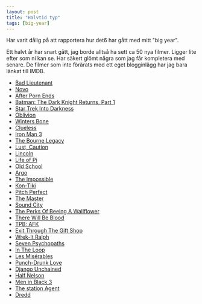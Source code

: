 ```yaml
---
layout: post
title: "Halvtid typ"
tags: [big-year]
---
```


Har varit dålig på att rapportera hur det6 har gått med mitt "big year".

Ett halvt år har snart gått, jag borde alltså ha sett ca 50 nya filmer. Ligger 
lite efter som ni kan se. Har säkert glömt några som jag får kompletera med
senare. De filmer som inte förärats med ett eget blogginlägg har jag bara länkat
till IMDB.

* [Bad Lieutenant](http://www.imdb.com/title/tt0103759/)
* [Novo](http://www.imdb.com/title/tt0291392/)
* [After Porn Ends](http://www.imdb.com/title/tt1291547/)
* [Batman: The Dark Knight Returns, Part 1](http://www.imdb.com/title/tt2313197/)
* [Star Trek Into Darkness](/post/206/star-trek-into-darkness)
* [Oblivion](http://www.imdb.com/title/tt1483013/)
* [Winters Bone](http://www.imdb.com/title/tt1399683/)
* [Clueless](http://www.imdb.com/title/tt0112697/)
* [Iron Man 3](http://www.imdb.com/title/tt1300854/)
* [The Bourne Legacy](http://www.imdb.com/title/tt1194173/)
* [Lust, Caution](http://www.imdb.com/title/tt0808357/)
* [Lincoln](/post/200/lincoln-2012)
* [Life of Pi](/post/192/life-of-pi-2012)
* [Old School](/post/193/old-school-2003)
* [Argo](/post/196/argo-2012)
* [The Impossible](/post/199/the-impossible-2012)
* [Kon-Tiki](/post/168/kon-tiki)
* [Pitch Perfect](/post/169/pitch-perfect)
* [The Master](/post/171/the-master)
* [Sound City](/post/172/sound-city-2013)
* [The Perks Of Beeing A Wallflower](/post/173/the-perks-of-beeing-a-wallflower-2012)
* [There Will Be Blood](/post/175/there-will-be-blood-2007)
* [TPB: AFK](/post/178/tpb-afk-2013)
* [Exit Through The Gift Shop](/post/179/exit-through-the-gift-shop-2010)
* [Wrek-It Ralph](/post/183/wrek-it-ralph-2012)
* [Seven Psychopaths](/post/194/seven-psychopaths-2012)
* [In The Loop](/post/159/in-the-loop)
* [Les Misérables](/post/158/les-misrables)
* [Punch-Drunk Love](/post/156/punch-drunk-love)
* [Django Unchained](/post/155/django-unchained)
* [Half Nelson](/post/154/half-nelson)
* [Men in Black 3](/post/153/men-in-black-3)
* [The station Agent](/post/150/the-station-agent)
* [Dredd](/post/146/dredd-22)
